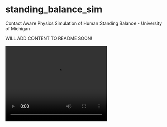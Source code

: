 # standing_balance_sim
Contact Aware Physics Simulation of Human Standing Balance - University of Michigan

WILL ADD CONTENT TO README SOON!

<video width="320" height="240" controls>
  <source src="[COPIED_URL](https://github.com/celwell20/standing_balance_sim/blob/main/output_video.mp4)https://github.com/celwell20/standing_balance_sim/blob/main/output_video.mp4" type="video/mp4">
  Your browser does not support the video tag.
</video>

